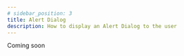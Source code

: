 ```yaml
---
# sidebar_position: 3
title: Alert Dialog 
description: How to display an Alert Dialog to the user
---
```


Coming soon
